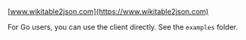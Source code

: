 [www.wikitable2json.com](https://www.wikitable2json.com)

For Go users, you can use the client directly. See the `examples` folder.